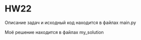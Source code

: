 # HW22
Описание задач и исходный код находится в файлах main.py

Моё решение находится в файлах my_solution
